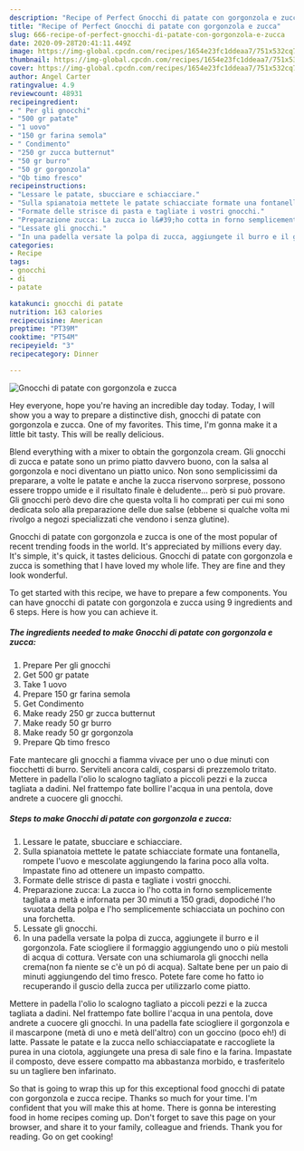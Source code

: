 ```yaml
---
description: "Recipe of Perfect Gnocchi di patate con gorgonzola e zucca"
title: "Recipe of Perfect Gnocchi di patate con gorgonzola e zucca"
slug: 666-recipe-of-perfect-gnocchi-di-patate-con-gorgonzola-e-zucca
date: 2020-09-28T20:41:11.449Z
image: https://img-global.cpcdn.com/recipes/1654e23fc1ddeaa7/751x532cq70/gnocchi-di-patate-con-gorgonzola-e-zucca-recipe-main-photo.jpg
thumbnail: https://img-global.cpcdn.com/recipes/1654e23fc1ddeaa7/751x532cq70/gnocchi-di-patate-con-gorgonzola-e-zucca-recipe-main-photo.jpg
cover: https://img-global.cpcdn.com/recipes/1654e23fc1ddeaa7/751x532cq70/gnocchi-di-patate-con-gorgonzola-e-zucca-recipe-main-photo.jpg
author: Angel Carter
ratingvalue: 4.9
reviewcount: 48931
recipeingredient:
- " Per gli gnocchi"
- "500 gr patate"
- "1 uovo"
- "150 gr farina semola"
- " Condimento"
- "250 gr zucca butternut"
- "50 gr burro"
- "50 gr gorgonzola"
- "Qb timo fresco"
recipeinstructions:
- "Lessare le patate, sbucciare e schiacciare."
- "Sulla spianatoia mettete le patate schiacciate formate una fontanella, rompete l&#39;uovo e mescolate aggiungendo la farina poco alla volta. Impastate fino ad ottenere un impasto compatto."
- "Formate delle strisce di pasta e tagliate i vostri gnocchi."
- "Preparazione zucca: La zucca io l&#39;ho cotta in forno semplicemente tagliata a metà e infornata per 30 minuti a 150 gradi, dopodiché l&#39;ho svuotata della polpa e l&#39;ho semplicemente schiacciata un pochino con una forchetta."
- "Lessate gli gnocchi."
- "In una padella versate la polpa di zucca, aggiungete il burro e il gorgonzola. Fate sciogliere il formaggio aggiungendo uno o più mestoli di acqua di cottura. Versate con una schiumarola gli gnocchi nella crema(non fa niente se c&#39;è un pó di acqua). Saltate bene per un paio di minuti aggiungendo del timo fresco. Potete fare come ho fatto io recuperando il guscio della zucca per utilizzarlo come piatto."
categories:
- Recipe
tags:
- gnocchi
- di
- patate

katakunci: gnocchi di patate 
nutrition: 163 calories
recipecuisine: American
preptime: "PT39M"
cooktime: "PT54M"
recipeyield: "3"
recipecategory: Dinner

---
```



![Gnocchi di patate con gorgonzola e zucca](https://img-global.cpcdn.com/recipes/1654e23fc1ddeaa7/751x532cq70/gnocchi-di-patate-con-gorgonzola-e-zucca-recipe-main-photo.jpg)

Hey everyone, hope you're having an incredible day today. Today, I will show you a way to prepare a distinctive dish, gnocchi di patate con gorgonzola e zucca. One of my favorites. This time, I'm gonna make it a little bit tasty. This will be really delicious.

Blend everything with a mixer to obtain the gorgonzola cream. Gli gnocchi di zucca e patate sono un primo piatto davvero buono, con la salsa al gorgonzola e noci diventano un piatto unico. Non sono semplicissimi da preparare, a volte le patate e anche la zucca riservono sorprese, possono essere troppo umide e il risultato finale è deludente… però si può provare. Gli gnocchi però devo dire che questa volta li ho comprati per cui mi sono dedicata solo alla preparazione delle due salse (ebbene si qualche volta mi rivolgo a negozi specializzati che vendono i senza glutine).

Gnocchi di patate con gorgonzola e zucca is one of the most popular of recent trending foods in the world. It's appreciated by millions every day. It's simple, it's quick, it tastes delicious. Gnocchi di patate con gorgonzola e zucca is something that I have loved my whole life. They are fine and they look wonderful.


To get started with this recipe, we have to prepare a few components. You can have gnocchi di patate con gorgonzola e zucca using 9 ingredients and 6 steps. Here is how you can achieve it.

<!--inarticleads1-->

##### The ingredients needed to make Gnocchi di patate con gorgonzola e zucca:

1. Prepare  Per gli gnocchi
1. Get 500 gr patate
1. Take 1 uovo
1. Prepare 150 gr farina semola
1. Get  Condimento
1. Make ready 250 gr zucca butternut
1. Make ready 50 gr burro
1. Make ready 50 gr gorgonzola
1. Prepare Qb timo fresco


Fate mantecare gli gnocchi a fiamma vivace per uno o due minuti con fiocchetti di burro. Serviteli ancora caldi, cosparsi di prezzemolo tritato. Mettere in padella l&#39;olio lo scalogno tagliato a piccoli pezzi e la zucca tagliata a dadini. Nel frattempo fate bollire l&#39;acqua in una pentola, dove andrete a cuocere gli gnocchi. 

<!--inarticleads2-->

##### Steps to make Gnocchi di patate con gorgonzola e zucca:

1. Lessare le patate, sbucciare e schiacciare.
1. Sulla spianatoia mettete le patate schiacciate formate una fontanella, rompete l&#39;uovo e mescolate aggiungendo la farina poco alla volta. Impastate fino ad ottenere un impasto compatto.
1. Formate delle strisce di pasta e tagliate i vostri gnocchi.
1. Preparazione zucca: La zucca io l&#39;ho cotta in forno semplicemente tagliata a metà e infornata per 30 minuti a 150 gradi, dopodiché l&#39;ho svuotata della polpa e l&#39;ho semplicemente schiacciata un pochino con una forchetta.
1. Lessate gli gnocchi.
1. In una padella versate la polpa di zucca, aggiungete il burro e il gorgonzola. Fate sciogliere il formaggio aggiungendo uno o più mestoli di acqua di cottura. Versate con una schiumarola gli gnocchi nella crema(non fa niente se c&#39;è un pó di acqua). Saltate bene per un paio di minuti aggiungendo del timo fresco. Potete fare come ho fatto io recuperando il guscio della zucca per utilizzarlo come piatto.


Mettere in padella l&#39;olio lo scalogno tagliato a piccoli pezzi e la zucca tagliata a dadini. Nel frattempo fate bollire l&#39;acqua in una pentola, dove andrete a cuocere gli gnocchi. In una padella fate sciogliere il gorgonzola e il mascarpone (metà di uno e metà dell&#39;altro) con un goccino (poco eh!) di latte. Passate le patate e la zucca nello schiacciapatate e raccogliete la purea in una ciotola, aggiungete una presa di sale fino e la farina. Impastate il composto, deve essere compatto ma abbastanza morbido, e trasferitelo su un tagliere ben infarinato. 

So that is going to wrap this up for this exceptional food gnocchi di patate con gorgonzola e zucca recipe. Thanks so much for your time. I'm confident that you will make this at home. There is gonna be interesting food in home recipes coming up. Don't forget to save this page on your browser, and share it to your family, colleague and friends. Thank you for reading. Go on get cooking!
